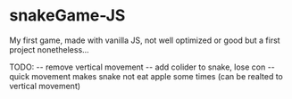 # snakeGame-JS
My first game, made with vanilla JS, not well optimized or good but a first project nonetheless...

TODO:
  -- remove vertical movement
  -- add colider to snake, lose con
  -- quick movement makes snake not eat apple some times (can be realted to vertical movement)
